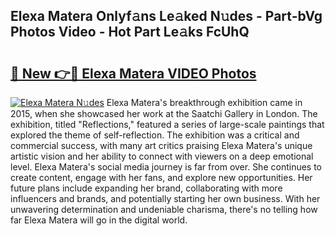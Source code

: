## Elexa Matera Onlyf𝚊ns Le𝚊ked N𝚞des - Part-bVg Photos Video - Hot Part Le𝚊ks FcUhQ

# <h2><a href="http://ac21161.deff.icu/?id=Elexa+Matera">🔗 New 👉🔴 Elexa Matera VIDEO Photos</a></h2>

[![Elexa Matera N𝚞des](https://i.imgur.com/rIISA9y.gif)](http://ac21161.deff.icu/?id=Elexa+Matera)
Elexa Matera's breakthrough exhibition came in 2015, when she showcased her work at the Saatchi Gallery in London. The exhibition, titled "Reflections," featured a series of large-scale paintings that explored the theme of self-reflection. The exhibition was a critical and commercial success, with many art critics praising Elexa Matera's unique artistic vision and her ability to connect with viewers on a deep emotional level. Elexa Matera's social media journey is far from over. She continues to create content, engage with her fans, and explore new opportunities. Her future plans include expanding her brand, collaborating with more influencers and brands, and potentially starting her own business. With her unwavering determination and undeniable charisma, there's no telling how far Elexa Matera will go in the digital world.
